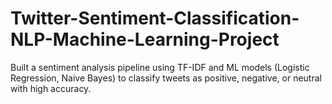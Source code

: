 # Twitter-Sentiment-Classification-NLP-Machine-Learning-Project
Built a sentiment analysis pipeline using TF-IDF and ML models (Logistic Regression, Naive Bayes) to classify tweets as positive, negative, or neutral with high accuracy.
